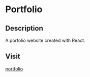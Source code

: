 # Portfolio
## Description
A porfolio website created with React.
## Visit
[portfolio](https://jeremystevens515.github.io/portfolio)
